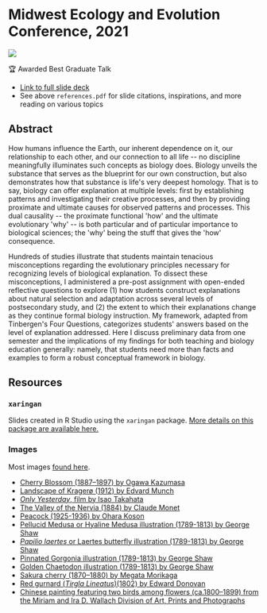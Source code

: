 # Midwest Ecology and Evolution Conference, 2021

<img src="https://ledelaney.org/talks/2021meec/css/images/03-2021-MEEC-card.png" />

🏆 Awarded Best Graduate Talk

+ [Link to full slide deck](https://ledelaney.org/talks/2021meec/)
+ See above `references.pdf` for slide citations, inspirations, and more reading on various topics

## Abstract

How humans influence the Earth, our inherent dependence on it, our relationship to each other, and our connection to all life -- no discipline meaningfully illuminates such concepts as biology does. Biology unveils the substance that serves as the blueprint for our own construction, but also demonstrates how that substance is life's very deepest homology. That is to say, biology can offer explanation at multiple levels: first by establishing patterns and investigating their creative processes, and then by providing proximate and ultimate causes for observed patterns and processes. This dual causality -- the proximate functional 'how' and the ultimate evolutionary 'why' -- is both particular and of particular importance to biological sciences; the 'why' being the stuff that gives the 'how' consequence. 

Hundreds of studies illustrate that students maintain tenacious misconceptions regarding the evolutionary principles necessary for recognizing levels of biological explanation. To dissect these misconceptions, I administered a pre-post assignment with open-ended reflective questions to explore (1) how students construct explanations about natural selection and adaptation across several levels of postsecondary study, and (2) the extent to which their explanations change as they continue formal biology instruction. My framework, adapted from Tinbergen's Four Questions, categorizes students' answers based on the level of explanation addressed. Here I discuss preliminary data from one semester and the implications of my findings for both teaching and biology education generally: namely, that students need more than facts and examples to form a robust conceptual framework in biology.

## Resources

### `xaringan`

Slides created in R Studio using the `xaringan` package. [More details on this package are available here.](https://bookdown.org/yihui/rmarkdown/xaringan.html)

### Images

Most images [found here](https://www.rawpixel.com/category/53/public-domain).

+ [Cherry Blossom (1887–1897) by Ogawa Kazumasa](https://www.rawpixel.com/image/523356/free-illustration-image-sakura-cherry-blossom-ogawa-kazumasa)
+ [Landscape of Kragerø (1912) by Edvard Munch](https://www.rawpixel.com/image/2043769/landscape-kragero)
+ [_Only Yesterday_, film by Isao Takahata](https://static01.nyt.com/images/2017/10/15/arts/15GHIBLI-RANKING-ONLY/15GHIBLI-RANKING-ONLY-jumbo.jpg)
+ [The Valley of the Nervia (1884) by Claude Monet](https://www.rawpixel.com/image/2677418/free-illustration-image-monet-mountain-claude-monet)
+ [Peacock (1925-1936) by Ohara Koson](https://www.rawpixel.com/image/436666/beautiful-peacock)
+ [Pellucid Medusa or Hyaline Medusa illustration (1789-1813) by George Shaw](https://www.rawpixel.com/image/386843/free-illustration-image-jellyfish-medusa-george-shaw)
+ [_Papilio laertes_ or Laertes butterfly illustration (1789-1813) by George Shaw ](https://www.rawpixel.com/image/386358/free-illustration-image-butterfly-butterflies-public-domain-background)
+ [Pinnated Gorgonia illustration (1789-1813) by George Shaw ](https://www.rawpixel.com/image/386751/free-illustration-image-coral-coral-illustrations-coral-vintage)
+ [Golden Chaetodon illustration (1789-1813) by George Shaw](https://www.rawpixel.com/image/386308/free-illustration-image-fish-george-shaw-1800s-public-domain)
+ [Sakura cherry (1870–1880) by Megata Morikaga](https://www.rawpixel.com/image/2801621/free-illustration-image-cherry-blossom-flower-japanese)
+ [Red gurnard (_Tirgla Lineatus_)(1802) by Edward Donovan](https://www.rawpixel.com/image/431258/free-illustration-image-vintage-fish-fish-red-gurnard)
+ [Chinese painting featuring two birds among flowers (ca.1800–1899) from the Miriam and Ira D. Wallach Division of Art, Prints and Photographs](https://www.rawpixel.com/image/544853/free-illustration-image-chinese-landscape-flower)
